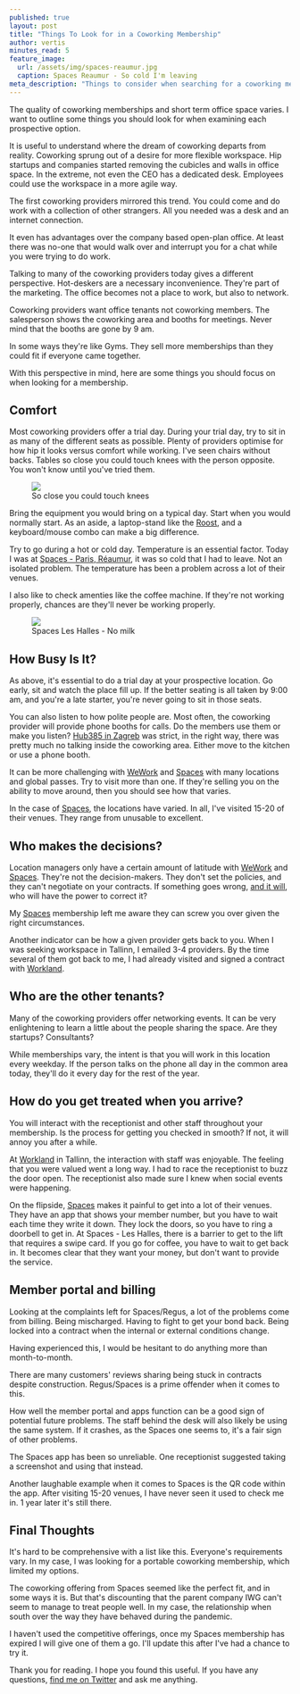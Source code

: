 ```yaml
---
published: true
layout: post
title: "Things To Look for in a Coworking Membership"
author: vertis
minutes_read: 5
feature_image:
  url: /assets/img/spaces-reaumur.jpg
  caption: Spaces Reaumur - So cold I'm leaving
meta_description: "Things to consider when searching for a coworking membership"
---
```

The quality of coworking memberships and short term office space varies. I want to outline some things you should look for when examining each prospective option.

It is useful to understand where the dream of coworking departs from reality. Coworking sprung out of a desire for more flexible workspace. Hip startups and companies started removing the cubicles and walls in office space. In the extreme, not even the CEO has a dedicated desk. Employees could use the workspace in a more agile way.

The first coworking providers mirrored this trend. You could come and do work with a collection of other strangers. All you needed was a desk and an internet connection.

It even has advantages over the company based open-plan office. At least there was no-one that would walk over and interrupt you for a chat while you were trying to do work.

Talking to many of the coworking providers today gives a different perspective. Hot-deskers are a necessary inconvenience. They're part of the marketing. The office becomes not a place to work, but also to network.

Coworking providers want office tenants not coworking members. The salesperson shows the coworking area and booths for meetings. Never mind that the booths are gone by 9 am.

In some ways they're like Gyms. They sell more memberships than they could fit if everyone came together.

With this perspective in mind, here are some things you should focus on when looking for a membership.

## Comfort

Most coworking providers offer a trial day. During your trial day, try to sit in as many of the different seats as possible. Plenty of providers optimise for how hip it looks versus comfort while working. I've seen chairs without backs. Tables so close you could touch knees with the person opposite. You won't know until you've tried them.

<figure class="mb-6">
    <img class="mx-auto w-full rounded-lg shadow-lg" src="/assets/img/impractical-desks.jpg"/>
    <figcaption class="mt-2 text-center text-xs text-gray-500">So close you could touch knees</figcaption>
</figure>

Bring the equipment you would bring on a typical day. Start when you would normally start. As an aside, a laptop-stand like the [Roost](https://www.amazon.com/Roost-Laptop-Stand-Adjustable-Portable/dp/B01C9KG8IG), and a keyboard/mouse combo can make a big difference.

Try to go during a hot or cold day. Temperature is an essential factor. Today I was at [Spaces - Paris, Réaumur](https://www.spacesworks.com/paris/reaumur/), it was so cold that I had to leave. Not an isolated problem. The temperature has been a problem across a lot of their venues.

I also like to check amenties like the coffee machine. If they're not working properly, chances are they'll never be working properly.

<figure class="mb-6">
    <img class="mx-auto w-full rounded-lg shadow-lg" src="/assets/img/spaces-no-milk.jpg"/>
    <figcaption class="mt-2 text-center text-xs text-gray-500">Spaces Les Halles - No milk</figcaption>
</figure>

## How Busy Is It?

As above, it's essential to do a trial day at your prospective location. Go early, sit and watch the place fill up. If the better seating is all taken by 9:00 am, and you're a late starter, you're never going to sit in those seats.

You can also listen to how polite people are. Most often, the coworking provider will provide phone booths for calls. Do the members use them or make you listen? [Hub385 in Zagreb](https://hub385.com/coworking-in-zagreb) was strict, in the right way, there was pretty much no talking inside the coworking area. Either move to the kitchen or use a phone booth.

It can be more challenging with [WeWork](https://wework.com) and [Spaces](https://spacesworks.com) with many locations and global passes. Try to visit more than one. If they're selling you on the ability to move around, then you should see how that varies.

In the case of [Spaces](https://spacesworks.com), the locations have varied. In all, I've visited 15-20 of their venues. They range from unusable to excellent.

## Who makes the decisions?

Location managers only have a certain amount of latitude with [WeWork](https://wework.com) and [Spaces](https://spacesworks.com). They're not the decision-makers. They don't set the policies, and they can't negotiate on your contracts. If something goes wrong, [and it will](/2020/12/24/spaces-coworking-and-the-pandemic), who will have the power to correct it?

My [Spaces](https://spacesworks.com) membership left me aware they can screw you over given the right circumstances.

Another indicator can be how a given provider gets back to you. When I was seeking workspace in Tallinn, I emailed 3-4 providers. By the time several of them got back to me, I had already visited and signed a contract with [Workland](https://wrkland.com).

## Who are the other tenants?

Many of the coworking providers offer networking events. It can be very enlightening to learn a little about the people sharing the space. Are they startups? Consultants?

While memberships vary, the intent is that you will work in this location every weekday. If the person talks on the phone all day in the common area today, they'll do it every day for the rest of the year.

## How do you get treated when you arrive?

You will interact with the receptionist and other staff throughout your membership. Is the process for getting you checked in smooth? If not, it will annoy you after a while.

At [Workland](https://wrkland.com) in Tallinn, the interaction with staff was enjoyable. The feeling that you were valued went a long way. I had to race the receptionist to buzz the door open. The receptionist also made sure I knew when social events were happening.

On the flipside, [Spaces](https://spacesworks.com) makes it painful to get into a lot of their venues. They have an app that shows your member number, but you have to wait each time they write it down. They lock the doors, so you have to ring a doorbell to get in. At Spaces - Les Halles, there is a barrier to get to the lift that requires a swipe card. If you go for coffee, you have to wait to get back in. It becomes clear that they want your money, but don't want to provide the service.

## Member portal and billing

Looking at the complaints left for Spaces/Regus, a lot of the problems come from billing. Being mischarged. Having to fight to get your bond back. Being locked into a contract when the internal or external conditions change.

Having experienced this, I would be hesitant to do anything more than month-to-month.

There are many customers' reviews sharing being stuck in contracts despite construction. Regus/Spaces is a prime offender when it comes to this.

How well the member portal and apps function can be a good sign of potential future problems. The staff behind the desk will also likely be using the same system. If it crashes, as the Spaces one seems to, it's a fair sign of other problems.

The Spaces app has been so unreliable. One receptionist suggested taking a screenshot and using that instead.

Another laughable example when it comes to Spaces is the QR code within the app. After visiting 15-20 venues, I have never seen it used to check me in. 1 year later it's still there.

## Final Thoughts

It's hard to be comprehensive with a list like this. Everyone's requirements vary. In my case, I was looking for a portable coworking membership, which limited my options.

The coworking offering from Spaces seemed like the perfect fit, and in some ways it is. But that's discounting that the parent company IWG can't seem to manage to treat people well. In my case, the relationship when south over the way they have behaved during the pandemic.

I haven't used the competitive offerings, once my Spaces membership has expired I will give one of them a go. I'll update this after I've had a chance to try it.

Thank you for reading. I hope you found this useful. If you have any questions, [find me on Twitter](https://twitter.com/vertis) and ask me anything.